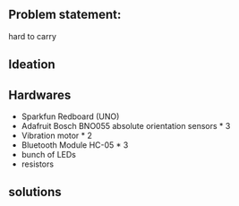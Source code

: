 ## Problem statement: 
hard to carry 

## 

## Ideation

## Hardwares
- Sparkfun Redboard (UNO)
- Adafruit Bosch BNO055 absolute orientation sensors * 3
- Vibration motor * 2
- Bluetooth Module HC-05 * 3
- bunch of LEDs
- resistors

## solutions 
